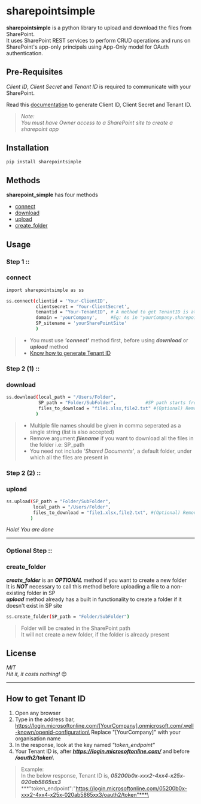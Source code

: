 # sharepointsimple

**sharepointsimple** is a python library to upload and download the files from SharePoint.\
It uses SharePoint REST services to perform CRUD operations and runs on SharePoint's app-only principals using App-Only model for OAuth authentication.


## Pre-Requisites

*Client ID*, *Client Secret* and *Tenant ID* is required to communicate with your SharePoint.

Read this [documentation](https://docs.microsoft.com/en-us/sharepoint/dev/solution-guidance/security-apponly-azureacs/) to generate Client ID, Client Secret and Tenant ID.

>*Note:*\
> *You must have Owner access to a SharePoint site to create a sharepoint app*  


## Installation
```sh
pip install sharepointsimple
```


## Methods

**sharepoint_simple** has four methods
- [connect](#connect)
- [download](#download)
- [upload](#upload)
- [create_folder](#create_folder)



## Usage
### Step 1 ::
### **connect**
```sh
import sharepointsimple as ss

ss.connect(clientid = 'Your-ClientID',
           clientsecret = 'Your-ClientSecret',
           tenantid = "Your-TenantID", # A method to get TenantID is at end of the page
           domain = 'yourCompany',     #Eg: As in "yourCompany.sharepoint.com"
           SP_sitename = 'yourSharePointSite'
           )
```

> - You must use ***'connect'*** method first, before using ***download*** or ***upload*** method
> - [Know how to generate Tenant ID](#how-to-get-tenant-id)

### Step 2 (1) :: 
### **download**
```sh
ss.download(local_path = "/Users/Folder",
            SP_path = "Folder/SubFolder",           #SP path starts from the root folder directly inside a SP Sites
            files_to_download = "file1.xlsx,file2.txt" #(Optional) Remove this to download all the files in SP folder
           )
```

> - Multiple file names should be given in comma seperated as a single string (list is also accepted)
> - Remove argument ***filename*** if you want to download all the files in the folder i.e: SP_path
> - You need not include *'Shared Documents'*, a default folder, under which all the files are present in

### Step 2 (2) :: 
### **upload**
```sh
ss.upload(SP_path = "Folder/SubFolder",
          local_path = "/Users/Folder",
          files_to_download = "file1.xlsx,file2.txt", #(Optional) Remove this to upload all the files in local system
         )
```

*Hola! You are done*

---

### Optional Step ::
### **create_folder**

***create_folder*** is an ***OPTIONAL*** method if you want to create a new folder\
It is ***NOT*** necessary to call this method before uploading a file to a non-existing folder in SP\
***upload*** method already has a built in functionality to create a folder if it doesn't exist in SP site

```sh
ss.create_folder(SP_path = "Folder/SubFolder")
```
> Folder will be created in the SharePoint path\
> It will not create a new folder, if the folder is already present


## License
*MIT*\
*Hit it, it costs nothing!* :blush:

---

## How to get Tenant ID
1) Open any browser
2) Type in the address bar, https://login.microsoftonline.com/[YourCompany].onmicrosoft.com/.well-known/openid-configuration\
     Replace "[YourCompany]" with your organisation name
3) In the response, look at the key named *"token_endpoint"*
3) Your Tenant ID is, after  ***https://login.microsoftonline.com/*** and before ***/oauth2/token***\
>  Example:\
>  In the below response, Tenant ID is, ***05200b0x-xxx2-4xx4-x25x-020ab5865xx3***\
>      ***"token_endpoint":"https://login.microsoftonline.com/05200b0x-xxx2-4xx4-x25x-020ab5865xx3/oauth2/token"***\
> 


